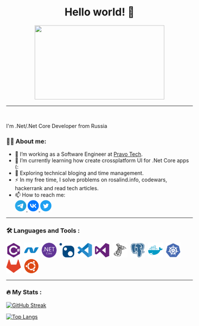 <h1 align="center">Hello world! 👋</h1>

<div align="center">
  <img src="https://media.giphy.com/media/xVRRDVP6lqtNQJrzN7/giphy.gif" width="350" height="200"/>
</div>

---

<div>
  <img src="https://komarev.com/ghpvc/?username=Kriger&style=flat-square&color=blue" alt=""/>
</div>

I'm .Net/.Net Core Developer from Russia

### :technologist: About me:
- :rocket: I’m working as a Software Engineer at <a href="https://pravo.tech"> Pravo Tech<a/>.
- :telescope: I’m currently learning how create crossplatform UI for .Net Core apps (:
- :seedling: Exploring technical bloging and time management.
- :zap: In my free time, I solve problems on rosalind.info, codewars, hackerrank and read tech articles.
- :mailbox: How to reach me: <div id="badges">
  <a href="https://t.me/kriger1991">
    <img src="https://github.com/Kriger/Kriger/blob/main/Telegram.svg" alt="Telegram Badge" width="30" height="30"/>
  </a>
  <a href="https://vk.com/kriger91">
    <img src="https://github.com/Kriger/Kriger/blob/main/VK.svg" width="30" height="30" alt="VK Badge"/>
  </a>
  <a href="http://twitter.com/Krimmel_Herman">
    <img src="https://github.com/Kriger/Kriger/blob/main/Twitter.svg" width="30" height="30" alt="Twitter Badge"/>
  </a>
</div>

---

### :hammer_and_wrench: Languages and Tools :
<div>
  <img src="https://github.com/devicons/devicon/blob/master/icons/csharp/csharp-plain.svg" title="C#" alt="C#" width="40" height="40"/>&nbsp;
  <img src="https://github.com/devicons/devicon/blob/master/icons/dot-net/dot-net-plain.svg" title=".Net" alt=".Net" width="40" height="40"/>&nbsp;
  <img src="https://github.com/devicons/devicon/blob/master/icons/dotnetcore/dotnetcore-original.svg" title=".Net Core" alt=".Net Core" width="40" height="40"/>&nbsp;
  <img src="https://github.com/devicons/devicon/blob/master/icons/nuget/nuget-original.svg" title="NuGet" alt="NuGet" width="40" height="40"/>&nbsp;
  <img src="https://github.com/devicons/devicon/blob/master/icons/vscode/vscode-original.svg" title="VS Code" alt="VS Code" width="40" height="40"/>&nbsp;
  <img src="https://github.com/devicons/devicon/blob/master/icons/visualstudio/visualstudio-plain.svg" title="Visual Studio" alt="Visual Studio" width="40" height="40"/>&nbsp;
  <img src="https://github.com/devicons/devicon/blob/master/icons/microsoftsqlserver/microsoftsqlserver-plain.svg" title="T-SQL" alt="T-SQL" width="40" height="40"/>&nbsp;
  <img src="https://github.com/devicons/devicon/blob/master/icons/postgresql/postgresql-plain.svg" title="PostgreSQL" alt="PostgreSQL" width="40" height="40"/>&nbsp;
  <img src="https://github.com/devicons/devicon/blob/master/icons/docker/docker-plain.svg" title="Docker" alt="Docker" width="40" height="40"/>&nbsp;
  <img src="https://github.com/devicons/devicon/blob/master/icons/kubernetes/kubernetes-plain.svg" title="Kubernetes" alt="Kubernetes" width="40" height="40"/>&nbsp;
  <img src="https://github.com/devicons/devicon/blob/master/icons/gitlab/gitlab-plain.svg" title="GitLab" alt="GitLab" width="40" height="40"/>&nbsp;
  <img src="https://github.com/devicons/devicon/blob/master/icons/ubuntu/ubuntu-plain.svg" title="Ubuntu" alt="Ubuntu" width="40" height="40"/>&nbsp;
</div>

---

### :fire: My Stats :
[![GitHub Streak](http://github-readme-streak-stats.herokuapp.com?user=Kriger&theme=dark&background=000000)](https://git.io/streak-stats)

[![Top Langs](https://github-readme-stats.vercel.app/api/top-langs/?username=Kriger&theme=dark&background=000000)](https://github.com/anuraghazra/github-readme-stats)
